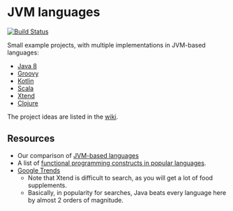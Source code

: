 # JVM languages

[![Build Status](https://travis-ci.org/szarnyasg/rosetta-beans.svg?branch=master)](https://travis-ci.org/szarnyasg/rosetta-beans)

Small example projects, with multiple implementations in JVM-based languages:

* [Java 8](http://www.oracle.com/technetwork/java/javase/overview/java8-2100321.html)
* [Groovy](http://groovy-lang.org/)
* [Kotlin](https://kotlinlang.org/)
* [Scala](http://scala-lang.org/)
* [Xtend](http://xtend-lang.org/)
* [Clojure](https://clojure.org/)

The project ideas are listed in the [wiki](https://github.com/szarnyasg/rosetta-beans/wiki).

## Resources

* Our comparison of [JVM-based languages](https://github.com/FTSRG/cheat-sheets/wiki/JVM-based-languages)
* A list of [functional programming constructs in popular languages](https://github.com/FTSRG/cheat-sheets/wiki/Functional-programming#functional-programming-constructs-in-popular-languages).
* [Google Trends](https://www.google.com/trends/explore?q=%2Fm%2F02js86,%2Fm%2F0_lcrx4,%2Fm%2F091hdj)
  * Note that Xtend is difficult to search, as you will get a lot of food supplements.
  * Basically, in popularity for searches, Java beats every language here by almost 2 orders of magnitude.
